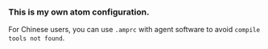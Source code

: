 ### This is my own atom configuration.
For Chinese users, you can use `.amprc` with agent software to avoid `compile tools not found`.
